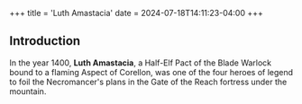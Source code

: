 +++
title = 'Luth Amastacia'
date = 2024-07-18T14:11:23-04:00
+++

## Introduction

In the year 1400, **Luth Amastacia**, a Half-Elf Pact of the Blade Warlock bound to a flaming Aspect of Corellon, was one of the four heroes of legend to foil the Necromancer's plans in the Gate of the Reach fortress under the mountain. 